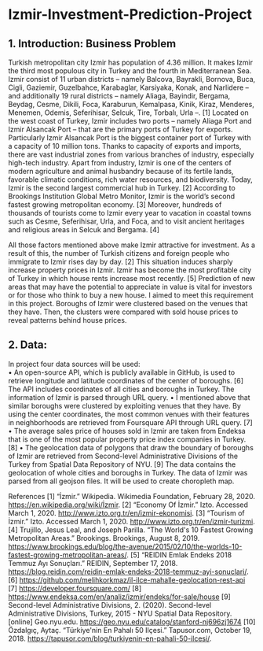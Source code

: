 # Izmir-Investment-Prediction-Project

## 1. Introduction: Business Problem
Turkish metropolitan city Izmir has population of 4.36 million. It makes Izmir the third most populous city in Turkey and the fourth in Mediterranean Sea. Izmir consist of 11 urban districts – namely Balcova, Bayrakli, Bornova, Buca, Cigli, Gaziemir, Guzelbahce, Karabaglar, Karsiyaka, Konak, and Narlidere – and additionally 19 rural districts – namely Aliaga, Bayindir, Bergama, Beydag, Cesme, Dikili, Foca, Karaburun, Kemalpasa, Kinik, Kiraz, Menderes, Menemen, Odemis, Seferihisar, Selcuk, Tire, Torbalı, Urla –. [1]
Located on the west coast of Turkey, Izmir includes two ports – namely Aliaga Port and Izmir Alsancak Port – that are the primary ports of Turkey for exports. Particularly Izmir Alsancak Port is the biggest container port of Turkey with a capacity of 10 million tons. Thanks to capacity of exports and imports, there are vast industrial zones from various branches of industry, especially high-tech industry. Apart from industry, Izmir is one of the centers of modern agriculture and animal husbandry because of its fertile lands, favorable climatic conditions, rich water resources, and biodiversity. Today, Izmir is the second largest commercial hub in Turkey. [2] According to Brookings Institution Global Metro Monitor, Izmir is the world’s second fastest growing metropolitan economy. [3] Moreover, hundreds of thousands of tourists come to Izmir every year to vacation in coastal towns such as Cesme, Seferihisar, Urla, and Foca, and to visit ancient heritages and religious areas in Selcuk and Bergama. [4] 

All those factors mentioned above make Izmir attractive for investment. As a result of this, the number of Turkish citizens and foreign people who immigrate to Izmir rises day by day. [2] This situation induces sharply increase property prices in Izmir. Izmir has become the most profitable city of Turkey in which house rents increase most recently. [5] Prediction of new areas that may have the potential to appreciate in value is vital for investors or for those who think to buy a new house. I aimed to meet this requirement in this project. Boroughs of Izmir were clustered based on the venues that they have. Then, the clusters were compared with sold house prices to reveal patterns behind house prices.

## 2. Data:
In project four data sources will be used:  
•	An open-source API, which is publicly available in GitHub, is used to retrieve longitude and latitude coordinates of the center of boroughs. [6] The API includes coordinates of all cities and boroughs in Turkey. The information of Izmir is parsed through URL query.
•	I mentioned above that similar boroughs were clustered by exploiting venues that they have. By using the center coordinates, the most common venues with their features in neighborhoods are retrieved from Foursquare API through URL query. [7]
•	The average sales price of houses sold in Izmir are taken from Endeksa that is one of the most popular property price index companies in Turkey. [8]
•	The geolocation data of polygons that draw the boundary of boroughs of Izmir are retrieved from Second-level Administrative Divisions of the Turkey from Spatial Data Repository of NYU. [9] The data contains the geolocation of whole cities and boroughs in Turkey. The data of Izmir was parsed from all geojson files. It will be used to create choropleth map.

References
[1] “İzmir.” Wikipedia. Wikimedia Foundation, February 28, 2020. https://en.wikipedia.org/wiki/İzmir. 
[2] “Economy Of İzmir.” Izto. Accessed March 1, 2020. http://www.izto.org.tr/en/izmir-ekonomisi.
[3] “Tourism of İzmir.” Izto. Accessed March 1, 2020. http://www.izto.org.tr/en/izmir-turizmi.
[4] Trujillo, Jesus Leal, and Joseph Parilla. “The World's 10 Fastest Growing Metropolitan Areas.” Brookings. Brookings, August 8, 2019. https://www.brookings.edu/blog/the-avenue/2015/02/10/the-worlds-10-fastest-growing-metropolitan-areas/.
[5] “REIDIN Emlak Endeks 2018 Temmuz Ayı Sonuçları.” REIDIN, September 17, 2018. https://blog.reidin.com/reidin-emlak-endeks-2018-temmuz-ayi-sonuclari/.
[6] https://github.com/melihkorkmaz/il-ilce-mahalle-geolocation-rest-api
[7] https://developer.foursquare.com/
[8] https://www.endeksa.com/en/analiz/izmir/endeks/for-sale/house
[9] Second-level Administrative Divisions, 2. (2020). Second-level Administrative Divisions, Turkey, 2015 - NYU Spatial Data Repository. [online] Geo.nyu.edu. https://geo.nyu.edu/catalog/stanford-nj696zj1674
[10] Özdalgıç, Aytaç. “Türkiye'nin En Pahalı 50 Ilçesi.” Tapusor.com, October 19, 2018. https://tapusor.com/blog/turkiyenin-en-pahali-50-ilcesi/.

